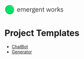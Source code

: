 <a href="https://emergentworks.org"><img src="../EWLogo.png" alt="EmergentWorks Logo" title="EmergentWorks Logo" width="194" height="35"/></a>

# Project Templates

- [ChatBot](projectTemplates/chatbot)
- [Generator](projectTemplates/generator)
